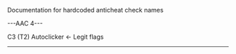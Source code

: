 Documentation for hardcoded anticheat check names

---AAC 4---

C3 (T2) Autoclicker <- Legit flags

-----------
